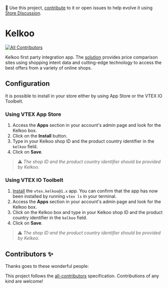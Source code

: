 📢 Use this project, [contribute](https://github.com/vtex-apps/CHANGEME) to it or open issues to help evolve it using [Store Discussion](https://github.com/vtex-apps/store-discussion).

# Kelkoo

<!-- DOCS-IGNORE:start -->
<!-- ALL-CONTRIBUTORS-BADGE:START - Do not remove or modify this section -->
[![All Contributors](https://img.shields.io/badge/all_contributors-0-orange.svg?style=flat-square)](#contributors-)
<!-- ALL-CONTRIBUTORS-BADGE:END -->
<!-- DOCS-IGNORE:end -->

Kelkoo first party integration app. The [solution](https://www.kelkoogroup.com/) provides price comparison sites using shopping intent data and cutting-edge technology to access the best offers from a variety of online shops.

## Configuration

It is possible to install in your store either by using App Store or the VTEX IO Toolbelt.

### Using VTEX App Store

1. Access the **Apps** section in your account's admin page and look for the Kelkoo box.
2. Click on the **Install** button.
3. Type in your Kelkoo shop ID and the product country identifier in the `kelkoo` field.
4. Click on **Save**.

> ⚠️ *The shop ID and the product country identifier should be provided by Kelkoo.*

### Using VTEX IO Toolbelt

1. [Install](https://vtex.io/docs/recipes/development/installing-an-app/) the `vtex.kelkoo@1.x` app. You can confirm that the app has now been installed by running `vtex ls` in your terminal. 
2. Access the **Apps** section in your account's admin page and look for the Kelkoo box. 
3. Click on the Kelkoo box and type in your Kelkoo shop ID and the product country identifier in the `kelkoo` field.
4. Click on **Save**.

> ⚠️ *The shop ID and the product country identifier should be provided by Kelkoo.*

<!-- DOCS-IGNORE:start -->
## Contributors ✨

Thanks goes to these wonderful people:

<!-- ALL-CONTRIBUTORS-LIST:START - Do not remove or modify this section -->
<!-- prettier-ignore-start -->
<!-- markdownlint-disable -->
<!-- markdownlint-enable -->
<!-- prettier-ignore-end -->
<!-- ALL-CONTRIBUTORS-LIST:END -->

This project follows the [all-contributors](https://github.com/all-contributors/all-contributors) specification. Contributions of any kind are welcome!
<!-- DOCS-IGNORE:end -->
